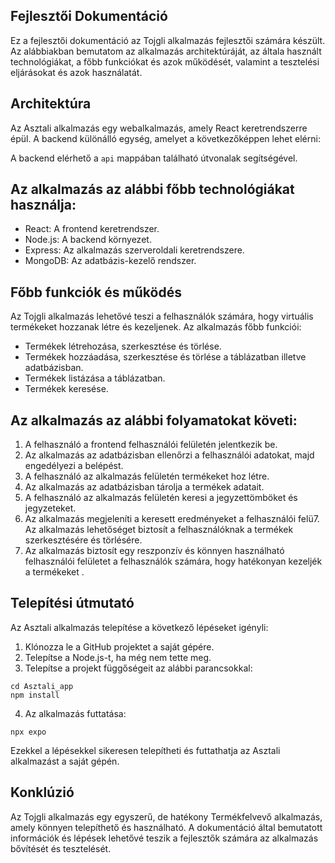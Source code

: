 
## Fejlesztői Dokumentáció

Ez a fejlesztői dokumentáció az Tojgli alkalmazás fejlesztői számára készült. Az alábbiakban bemutatom az alkalmazás architektúráját, az általa használt technológiákat, a főbb funkciókat és azok működését, valamint a tesztelési eljárásokat és azok használatát.

## Architektúra

Az Asztali alkalmazás egy webalkalmazás, amely React keretrendszerre épül. A  backend különálló egység, amelyet a következőképpen lehet elérni:

A backend elérhető a `api` mappában található útvonalak segítségével.

## Az alkalmazás az alábbi főbb technológiákat használja:

- React: A frontend keretrendszer.
- Node.js: A backend környezet.
- Express: Az alkalmazás szerveroldali keretrendszere.
- MongoDB: Az adatbázis-kezelő rendszer.

## Főbb funkciók és működés

Az Tojgli alkalmazás lehetővé teszi a felhasználók számára, hogy virtuális termékeket hozzanak létre és kezeljenek. Az alkalmazás főbb funkciói:

- Termékek létrehozása, szerkesztése és törlése.
- Termékek hozzáadása, szerkesztése és törlése a táblázatban illetve adatbázisban.
- Termékek listázása a táblázatban.
- Termékek keresése.

## Az alkalmazás az alábbi folyamatokat követi:

1. A felhasználó a frontend felhasználói felületén jelentkezik be.
2. Az alkalmazás az adatbázisban ellenőrzi a felhasználói adatokat, majd engedélyezi a belépést.
3. A felhasználó az alkalmazás felületén termékeket hoz létre.
4. Az alkalmazás az adatbázisban tárolja a termékek adatait.
5. A felhasználó az alkalmazás felületén keresi a jegyzettömböket és jegyzeteket.
6. Az alkalmazás megjeleníti a keresett eredményeket a felhasználói felü7. Az alkalmazás lehetőséget biztosít a felhasználóknak a termékek szerkesztésére és törlésére.
7. Az alkalmazás biztosít egy reszponzív és könnyen használható felhasználói felületet a felhasználók számára, hogy hatékonyan kezeljék a termékeket .


## Telepítési útmutató

Az Asztali alkalmazás telepítése a következő lépéseket igényli:

1. Klónozza le a GitHub projektet a saját gépére.
2. Telepítse a Node.js-t, ha még nem tette meg.
3. Telepítse a projekt függőségeit az alábbi parancsokkal:

```
cd Asztali_app
npm install
```

4. Az alkalmazás futtatása:

```
npx expo
```

Ezekkel a lépésekkel sikeresen telepítheti és futtathatja az Asztali alkalmazást a saját gépén.

## Konklúzió

Az Tojgli alkalmazás egy egyszerű, de hatékony Termékfelvevő alkalmazás, amely könnyen telepíthető és használható. A dokumentáció által bemutatott információk és lépések lehetővé teszik a fejlesztők számára az alkalmazás bővítését és tesztelését.